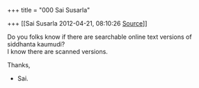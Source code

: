 +++
title = "000 Sai Susarla"

+++
[[Sai Susarla	2012-04-21, 08:10:26 [Source](https://groups.google.com/g/samskrita/c/wG8P-w_qWqg)]]



Do you folks know if there are searchable online text versions of  
siddhanta kaumudi?  
I know there are scanned versions.

Thanks,  
- Sai.  

